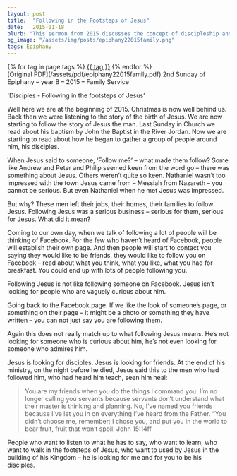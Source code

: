 ```yaml
---
layout: post
title:  "Following in the Footsteps of Jesus"
date:   2015-01-18
blurb: "This sermon from 2015 discusses the concept of discipleship and what it means to follow Jesus. Drawing parallels between the biblical disciples and modern day followers, the sermon emphasizes that Jesus is not looking for casual followers but for committed disciples who are willing to leave everything behind. The sermon also contrasts the idea of following Jesus with following someone on social media, highlighting the depth and commitment required in discipleship."
og_image: "/assets/img/posts/epiphany22015family.png"
tags: Epiphany
---    
```

<div class="tag-pills">
    {% for tag in page.tags %}
    <a href="{{ site.baseurl }}/tag/{{ tag | slugify }}" class="tag-pill">{{ tag }}</a>
    {% endfor %}
</div>
[Original PDF](/assets/pdf/epiphany22015family.pdf)
2nd Sunday of Epiphany – year B – 2015 – Family Service

'Disciples - Following in the footsteps of Jesus’

Well here we are at the beginning of 2015. Christmas is now well behind us. Back then we were listening to the story of the birth of Jesus. We are now starting to follow the story of Jesus the man. Last Sunday in Church we read about his baptism by John the Baptist in the River Jordan. Now we are starting to read about how he began to gather a group of people around him, his disciples.

When Jesus said to someone, ‘Follow me?’ – what made them follow? Some like Andrew and Peter and Philip seemed keen from the word go – there was something about Jesus. Others weren’t quite so keen. Nathaniel wasn’t too impressed with the town Jesus came from – Messiah from Nazareth – you cannot be serious. But even Nathaniel when he met Jesus was impressed.

But why? These men left their jobs, their homes, their families to follow Jesus. Following Jesus was a serious business – serious for them, serious for Jesus. What did it mean?

Coming to our own day, when we talk of following a lot of people will be thinking of Facebook. For the few who haven’t heard of Facebook, people will establish their own page. And then people will start to contact you saying they would like to be friends, they would like to follow you on Facebook – read about what you think, what you like, what you had for breakfast. You could end up with lots of people following you.

Following Jesus is not like following someone on Facebook. Jesus isn’t looking for people who are vaguely curious about him.

Going back to the Facebook page. If we like the look of someone’s page, or something on their page – it might be a photo or something they have written – you can not just say you are following them.

Again this does not really match up to what following Jesus means. He’s not looking for someone who is curious about him, he’s not even looking for someone who admires him.

Jesus is looking for disciples. Jesus is looking for friends. At the end of his ministry, on the night before he died, Jesus said this to the men who had followed him, who had heard him teach, seen him heal:

> You are my friends when you do the things I command you.
> I’m no longer calling you servants because servants don’t understand what their master is thinking and planning. No, I’ve named you friends because I’ve let you in on everything I’ve heard from the Father.
> “You didn’t choose me, remember; I chose you, and put you in the world to bear fruit, fruit that won’t spoil. John 15:14ff

People who want to listen to what he has to say, who want to learn, who want to walk in the footsteps of Jesus, who want to used by Jesus in the building of his Kingdom – he is looking for me and for you to be his disciples.
